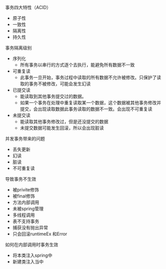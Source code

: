 事务四大特性（ACID）
- 原子性
- 一致性
- 隔离性
- 持久性

事务隔离级别
- 序列化
   - 所有事务以串行的方式逐个去执行，能避免所有数据不一致
- 可重复读
    - 此事务一旦开始，事务过程中读取的所有数据不允许被修改。只保护了读取的事务不被修改，可能会发生幻读
- 已提交读
    - 能读取到其他事务提交过的数据。
    - 如果一个事务在处理中重复读取某一个数据，这个数据被其他事务修改并提交，会出现读取数据此事务读取的数据不一致。会出现不可重复读
- 未提交读
    - 能读取其他事务修改过，但是还没提交的数据
    - 未提交数据可能发生回滚，所以会出现脏读

并发事务带来的问题
   - 丢失更新
   - 幻读
   - 脏读
   - 不可重复读
  
导致事务不生效
- 被privite修饰
- 被final修饰
- 方法内部调用
- 未被spring管理
- 多线程调用
- 表不支持事务
- 捕获没有抛出异常
- 只会回滚runtimeEx 和Error

如何在内部调用时事务生效
- 将本类注入spring中
- 新建类注入当中
